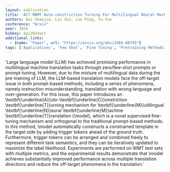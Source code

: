 ```yaml
---
layout: publication
title: 'ACT-MNMT Auto-constriction Turning For Multilingual Neural Machine Translation'
authors: Dai Shaojie, Liu Xin, Luo Ping, Yu Yue
conference: "Arxiv"
year: 2024
bibkey: dai2024act
additional_links:
  - {name: "Paper", url: "https://arxiv.org/abs/2403.06745"}
tags: ['Applications', 'Few Shot', 'Fine Tuning', 'Pretraining Methods', 'Prompting', 'Reinforcement Learning', 'Training Techniques']
---
```

'Large language model (LLM) has achieved promising performance in multilingual machine translation tasks through zero/few-shot prompts or prompt-tuning. However, due to the mixture of multilingual data during the pre-training of LLM, the LLM-based translation models face the off-target issue in both prompt-based methods, including a series of phenomena, namely instruction misunderstanding, translation with wrong language and over-generation. For this issue, this paper introduces an \textbf\{\underline\{A\}\}uto-\textbf\{\underline\{C\}\}onstriction \textbf\{\underline\{T\}\}urning mechanism for \textbf\{\underline\{M\}\}ultilingual \textbf\{\underline\{N\}\}eural \textbf\{\underline\{M\}\}achine \textbf\{\underline\{T\}\}ranslation (\model), which is a novel supervised fine-tuning mechanism and orthogonal to the traditional prompt-based methods. In this method, \model automatically constructs a constrained template in the target side by adding trigger tokens ahead of the ground truth. Furthermore, trigger tokens can be arranged and combined freely to represent different task semantics, and they can be iteratively updated to maximize the label likelihood. Experiments are performed on WMT test sets with multiple metrics, and the experimental results demonstrate that \model achieves substantially improved performance across multiple translation directions and reduce the off-target phenomena in the translation.'
